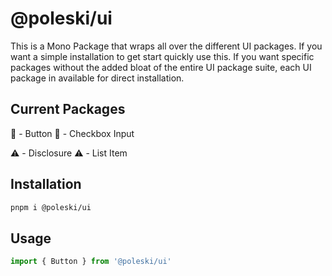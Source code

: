 # @poleski/ui

This is a Mono Package that wraps all over the different UI packages. If you want a simple installation to get start quickly use this. If you want specific packages without the added bloat of the entire UI package suite, each UI package in available for direct installation.

## Current Packages

🌿 - Button
🌿 - Checkbox Input

⚠️ - Disclosure
⚠️ - List Item

## Installation

```bash
pnpm i @poleski/ui
```

## Usage

```ts
import { Button } from '@poleski/ui'
```

